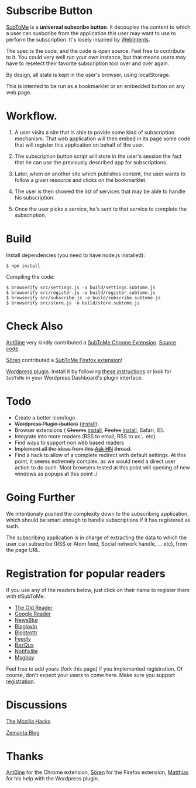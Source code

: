 Subscribe Button
================

[SubToMe](https://www.subtome.com/) is a **universal subscribe button**.
It decouples the content to which a user can susbcribe from the application this user may want to use to perform the subscription.
It's losely inspired by [WebIntents](http://webintents.org/).

The spec is the code, and the code is open source. Feel free to contribute to it. You could very well run your own instance, but that means users may have to reselect their favorite subscription tool over and over again.

By design, all state is kept in the user's browser, using localStorage.

This is intented to be run as a bookmarklet or an embedded button on any web page.

# Workflow.

1. A user visits a site that is able to povide some kind of subscription mechanism. That web application will then embed in its page some code that will register this application on behalf of the user.

2. The subscription button script will store in the user's session the fact that he can use the previously described app for subscriptions.

3. Later, when on another site which publishes content, the user wants to follow a given resource and clicks on the bookmarklet.

4. The user is then showed the list of services that may be able to handle his subscription.

5. Once the user picks a service, he's sent to that service to complete the subscription.

Build
=====

Install dependencies (you need to have node.js installed):

<code>$ npm install</code>

Compiling the code:

<pre><code>$ browserify src/settings.js -o build/settings.subtome.js
$ browserify src/register.js -o build/register.subtome.js
$ browserify src/subscribe.js -o build/subscribe.subtome.js
$ browserify src/store.js -o build/store.subtome.js
</code></pre>

Check Also
==========

[Ant0ine](http://blog.ant0ine.com/) very kindly contributed a [SubToMe Chrome Extension](https://chrome.google.com/webstore/detail/subtome/cjkhnlmkkfheepafpgppmpdahbjgkjfc). [Source code](https://github.com/ant0ine/subtome-chrome-extension).

[Sören](http://www.soeren-hentzschel.at/) contributed a [SubToMe Firefox extension](https://addons.mozilla.org/en-US/firefox/addon/subtome-subscribe-button/)!

[Wordpress plugin](http://wordpress.org/extend/plugins/subtome/). Install it by following [these instructions](http://wordpress.org/extend/plugins/subtome/installation/) or look for `SubToMe` in your Wordpress Dashboard's plugin interface.

Todo
====

* Create a better icon/logo
* <del>Wordpress Plugin (button)</del> ([install](http://wordpress.org/extend/plugins/subtome)).
* Browser extensions ( <del>Chrome</del> [install](https://chrome.google.com/webstore/detail/subtome/cjkhnlmkkfheepafpgppmpdahbjgkjfc), <del>Firefox</del> [install](https://addons.mozilla.org/en-US/firefox/addon/subtome-subscribe-button/), Safari, IE).
* Integrate into more readers (RSS to email, RSS to xx... etc)
* Find ways to support non web based readers
* <del>Implement all the ideas from this [Ask HN](http://news.ycombinator.com/item?id=5197995) thread.</del>
* Find a hack to allow of a complete redirect with default settings. At this point, it seems extremely complex, as we would need a direct user action to do such. Most browsers tested at this point will opening of new windows as popups at this point :/

Going Further
=============

We intentionaly pushed the complexity down to the subscribing application, which should be smart enough to handle subscriptions if it has registered as such.

The subscribing application is in charge of extracting the data to which the user can subscribe (RSS or Atom feed, Social network handle, ... etc), from the page URL.

Registration for popular readers
================================
If you use any of the readers below, just click on their name to register them with #SubToMe.
* [The Old Reader](https://www.subtome.com/register.html?name=The+Old+Reader&url=http://theoldreader.com/feeds/subscribe?url=%7Bfeed%7D)
* [Google Reader](https://www.subtome.com/register.html?name=Google+Reader&url=http://www.google.com/reader/view/feed/%7Bfeed%7D?source=subtome)
* [NewsBlur](https://www.subtome.com/register.html?name=NewsBlur&url=http://www.newsblur.com/?url=%7Burl%7D)
* [Bloglovin](https://www.subtome.com/register.html?name=Bloglovin&url=http://www.bloglovin.com/search/%7Burl%7D)
* [Blogtrottr](https://www.subtome.com/register.html?name=Blogtrottr&url=http://blogtrottr.com/?subscribe=%7Bfeed%7D)
* [Feedly](https://www.subtome.com/register.html?name=Feedly&url=http%3A%2F%2Fwww.feedly.com%2Fhome%23subscription%2Ffeed%2F%7Bfeed%7D)
* [BazQux](https://www.subtome.com/register.html?name=BazQux&url=http%3A%2F%2Fbazqux.com%2Fadd%3Furl%3D%7Burl%7D)
* [Notifixlite](https://www.subtome.com/register.html?name=Notifixlite&url=http%3A%2F%2Fnotifixlite.appspot.com%2Fsubscribe%3Fresource%3D%7Burl%7D)
* [Msgboy](https://www.subtome.com/register.html?name=Msgboy&url=chrome-extension%3A%2F%2Fligglcbjgpiljeoenbhnnfdipkealakb%2Fdata%2Fhtml%2Fsubscribe.html%3Furl%3D%7Burl%7D)


Feel free to add yours (fork this page) if you implemented registration. Of course, don't expect your users to come here. Make sure you support [registration](https://www.subtome.com/developers.html).

Discussions
===========

[The Mozilla Hacks](https://hacks.mozilla.org/2013/02/subtome-a-better-subscribe-button/)

[Zemanta Blog](http://www.zemanta.com/blog/get-more-subscribers-simply/)

Thanks
======
[Ant0ine](http://blog.ant0ine.com/) for the Chrome extension, [Sören](http://www.soeren-hentzschel.at/) for the Firefox extension, [Matthias](http://notizblog.org/) for his help with the Wordpress plugin.

